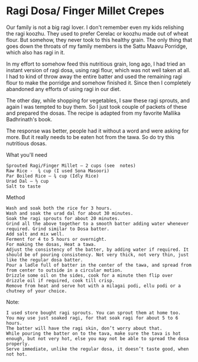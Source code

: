 #  Ragi Dosa/ Finger Millet Crepes




Our family is not a big ragi lover. I don't remember even my kids relishing the ragi koozhu. They used to prefer Cerelac or koozhu made out of wheat flour. But somehow, they never took to this healthy grain. 
The only thing that goes down the throats of my family members is the Sattu Maavu Porridge, which also has ragi in it. 

In my effort to somehow feed this nutritious grain, long ago, I had tried an instant version of ragi dosa, using ragi flour, which was not well taken at all. I had to kind of throw away the entire batter and used the remaining ragi flour to make the porridge and somehow finished it. Since then I completely abandoned any efforts of using ragi in our diet.

The other day, while shopping for vegetables, I saw these ragi sprouts, and again I was tempted to buy them. So I just took couple of packets of these and prepared the dosas. The recipe is adapted from my favorite Mallika Badhrinath's book. 

The response was better, people had it without a word and were asking for more. But it really needs to be eaten hot from the tawa. So do try this nutritious dosas.




What you'll need

    Sprouted Ragi/Finger Millet – 2 cups (see  notes)
    Raw Rice -  ¾ cup (I used Sona Masoori)
    Par Boiled Rice – ¾ cup (Idly Rice)
    Urad Dal – ½ cup
    Salt to taste


Method

    Wash and soak both the rice for 3 hours.
    Wash and soak the urad dal for about 30 minutes.
    Soak the ragi sprouts for about 20 minutes.
    Grind all the above together to a smooth batter adding water whenever required. Grind similar to Dosa batter.
    Add salt and mix well.
    Ferment for 4 to 5 hours or overnight.
    For making the dosas, Heat a tawa.
    Adjust the consistency of the batter, by adding water if required. It should be of pouring consistency. Not very thick, not very thin, just like the regular dosa batter.
    Pour a ladle full of batter in the center of the tawa, and spread from from center to outside in a circular motion.
    Drizzle some oil on the sides, cook for a minute then flip over drizzle oil if required, cook till crisp.
    Remove from heat and serve hot with a milagai podi, ellu podi or a chutney of your choice.




Note:

    I used store bought ragi sprouts. You can sprout them at home too.
    You may use just soaked ragi, for that soak ragi for about 5 to 6 hours.
    The batter will have the ragi skin, don’t worry about that.
    While pouring the batter on to the tava, make sure the tava is hot enough, but not very hot, else you may not be able to spread the dosa properly.
    Serve immediate, unlike the regular dosa, it doesn’t taste good, when not hot.
